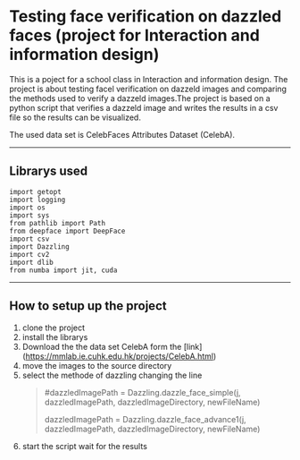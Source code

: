 # Testing face verification on dazzled faces (project for Interaction and information design)

This is a poject for a school class in Interaction and information design. 
The project is about testing facel verification on dazzeld images and comparing the methods used to verify a dazzeld images.The project is based on a python script that verifies a dazzeld image and writes the results in a csv file so the results can be visualized. 

The used data set is CelebFaces Attributes Dataset (CelebA).
___

## Librarys used

``` 
import getopt
import logging
import os
import sys
from pathlib import Path
from deepface import DeepFace
import csv
import Dazzling
import cv2
import dlib
from numba import jit, cuda
```


___

## How to setup up the project 

1. clone the project 
2. install the librarys
3. Download the the data set CelebA form the [link] (https://mmlab.ie.cuhk.edu.hk/projects/CelebA.html) 
4. move the images to the source directory 
5. select the methode of dazzling changing the line 
    > #dazzledImagePath = Dazzling.dazzle_face_simple(j, dazzledImagePath, dazzledImageDirectory, newFileName)
    > 
    > dazzledImagePath = Dazzling.dazzle_face_advance1(j, dazzledImagePath, dazzledImageDirectory, newFileName)
6. start the script wait for the results 
